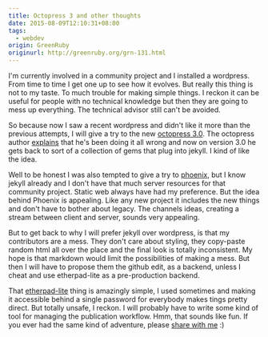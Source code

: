 ```yaml
---
title: Octopress 3 and other thoughts
date: 2015-08-09T12:10:31+08:00
tags:
  - webdev
origin: GreenRuby
originurl: http://greenruby.org/grn-131.html
---
```

I'm currently involved in a community project and I installed a wordpress.
From time to time I get one up to see how it evolves. But really this thing is
not to my taste. To much trouble for making simple things. I reckon it can be
useful for people with no technical knowledge but then they are going to mess
up everything. The technical advisor still can't be avoided.

So because now I saw a recent wordpress and didn't like it more than the
previous attempts, I will give a try to the new [octopress 3.0][octopress].
The octopress author [explains][30] that he's been doing it all wrong and now
on version 3.0 he gets back to sort of a collection of gems that plug into
jekyll. I kind of like the idea.

Well to be honest I was also tempted to give a try to [phoenix][phoenix], but
I know jekyll already and I don't have that much server resources for that
community project. Static web always have had my preference. But the idea
behind Phoenix is appealing. Like any new project it includes the new things
and don't have to bother about legacy. The channels ideas, creating a stream
between client and server, sounds very appealing.

But to get back to why I will prefer jekyll over wordpress, is that my
contributors are a mess. They don't care about styling, they copy-paste random
html all over the place and the final look is totally inconsistent. My hope is
that markdown would limit the possibilities of making a mess. But then I will
have to propose them the github edit, as a backend, unless I cheat and use
etherpad-lite as a pre-production backend.

That [etherpad-lite][etherpad] thing is amazingly simple, I used sometimes and
making it accessible behind a single password for everybody makes tings pretty
direct. But totally unsafe, I reckon. I will probably have to write some kind
of tool for managing the publication workflow. Hmm, that sounds like fun. If
you ever had the same kind of adventure, please [share with me][me] :)

[octopress]: http://octopress.org/
[30]: http://octopress.org/2015/01/15/octopress-3.0-is-coming/
[phoenix]: http://www.phoenixframework.org/
[etherpad]: http://etherpad.org/
[me]: mailto:mose@greenruby.org

